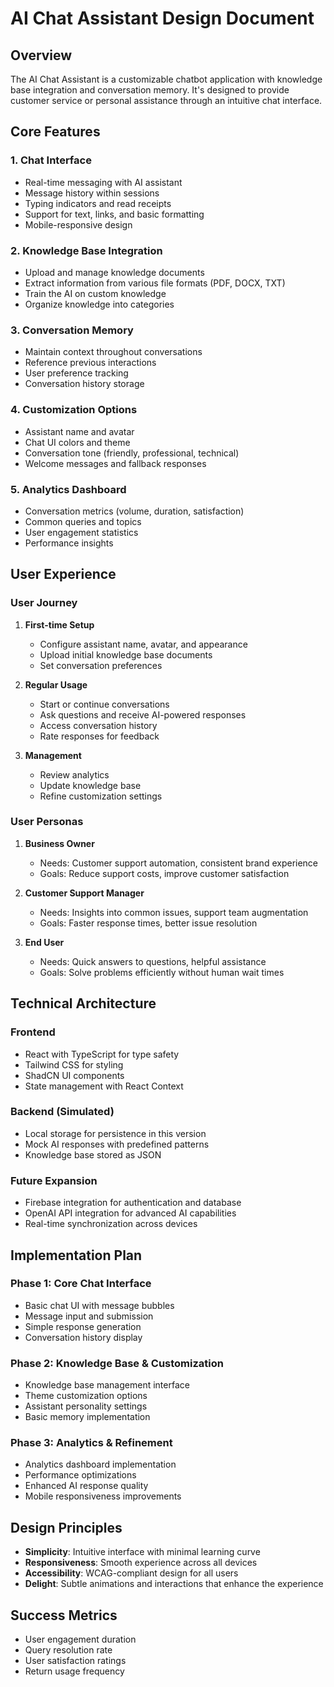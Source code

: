 # AI Chat Assistant Design Document

## Overview
The AI Chat Assistant is a customizable chatbot application with knowledge base integration and conversation memory. It's designed to provide customer service or personal assistance through an intuitive chat interface.

## Core Features

### 1. Chat Interface
- Real-time messaging with AI assistant
- Message history within sessions
- Typing indicators and read receipts
- Support for text, links, and basic formatting
- Mobile-responsive design

### 2. Knowledge Base Integration
- Upload and manage knowledge documents
- Extract information from various file formats (PDF, DOCX, TXT)
- Train the AI on custom knowledge
- Organize knowledge into categories

### 3. Conversation Memory
- Maintain context throughout conversations
- Reference previous interactions
- User preference tracking
- Conversation history storage

### 4. Customization Options
- Assistant name and avatar
- Chat UI colors and theme
- Conversation tone (friendly, professional, technical)
- Welcome messages and fallback responses

### 5. Analytics Dashboard
- Conversation metrics (volume, duration, satisfaction)
- Common queries and topics
- User engagement statistics
- Performance insights

## User Experience

### User Journey
1. **First-time Setup**
   - Configure assistant name, avatar, and appearance
   - Upload initial knowledge base documents
   - Set conversation preferences

2. **Regular Usage**
   - Start or continue conversations
   - Ask questions and receive AI-powered responses
   - Access conversation history
   - Rate responses for feedback

3. **Management**
   - Review analytics
   - Update knowledge base
   - Refine customization settings

### User Personas

1. **Business Owner**
   - Needs: Customer support automation, consistent brand experience
   - Goals: Reduce support costs, improve customer satisfaction

2. **Customer Support Manager**
   - Needs: Insights into common issues, support team augmentation
   - Goals: Faster response times, better issue resolution

3. **End User**
   - Needs: Quick answers to questions, helpful assistance
   - Goals: Solve problems efficiently without human wait times

## Technical Architecture

### Frontend
- React with TypeScript for type safety
- Tailwind CSS for styling
- ShadCN UI components
- State management with React Context

### Backend (Simulated)
- Local storage for persistence in this version
- Mock AI responses with predefined patterns
- Knowledge base stored as JSON

### Future Expansion
- Firebase integration for authentication and database
- OpenAI API integration for advanced AI capabilities
- Real-time synchronization across devices

## Implementation Plan

### Phase 1: Core Chat Interface
- Basic chat UI with message bubbles
- Message input and submission
- Simple response generation
- Conversation history display

### Phase 2: Knowledge Base & Customization
- Knowledge base management interface
- Theme customization options
- Assistant personality settings
- Basic memory implementation

### Phase 3: Analytics & Refinement
- Analytics dashboard implementation
- Performance optimizations
- Enhanced AI response quality
- Mobile responsiveness improvements

## Design Principles
- **Simplicity**: Intuitive interface with minimal learning curve
- **Responsiveness**: Smooth experience across all devices
- **Accessibility**: WCAG-compliant design for all users
- **Delight**: Subtle animations and interactions that enhance the experience

## Success Metrics
- User engagement duration
- Query resolution rate
- User satisfaction ratings
- Return usage frequency